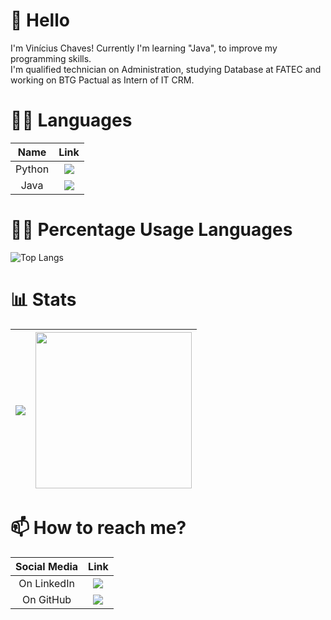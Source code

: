 # 👋 Hello 
I'm Vinícius Chaves! Currently I'm learning "Java", to improve my programming skills. <br>
I'm qualified technician on Administration, studying Database at FATEC and working on BTG Pactual as Intern of IT CRM.

# 👩‍💻 Languages
|Name|Link| 
|:----:|:-----:|
|Python | [<img src="https://img.shields.io/badge/Python-FFD43B?style=for-the-badge&logo=python&logoColor=blue">](https://www.python.org) |
|Java | [<img src="https://img.shields.io/badge/Java-323330?style=for-the-badge&logo=java">](https://www.java.com/pt-BR/) |

# 👩‍💻 Percentage Usage Languages
![Top Langs](https://github-readme-stats.vercel.app/api/top-langs/?username=ChavesVini&layout=compact)

# 📊 Stats
<img src="https://github-readme-stats.vercel.app/api?username=ChavesVini&show_icons=true&theme=radical&include_all_commits=true">|<a href="https://stackoverflow.com/users/story/5679285"><img src="https://github-readme-stackoverflow.vercel.app/?userID=22420543&theme=dark" height="250"></a>
|--|--|

# 📫 How to reach me?
| Social Media | Link |
| :-----: | :-----: |
| On LinkedIn | [<img src="https://img.shields.io/badge/LinkedIn-0077B5?style=for-the-badge&logo=linkedin&logoColor=white">](https://www.linkedin.com/in/vinícius-chaves-197353244/) |
| On GitHub | [<img src="https://img.shields.io/badge/GitHub-100000?style=for-the-badge&logo=github&logoColor=white">](https://github.com/ChavesVini) |
